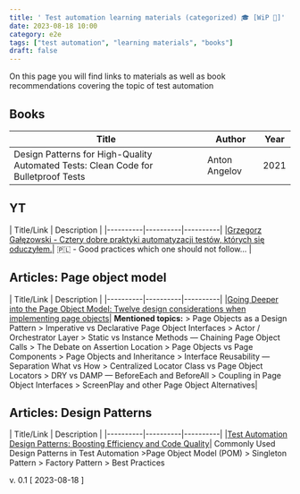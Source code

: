 ```yaml
---
title: ' Test automation learning materials (categorized) 🎓 [WiP 🚧]'
date: 2023-08-18 10:00
category: e2e
tags: ["test automation", "learning materials", "books"]
draft: false
---
```


On this page you will find links to materials as well as book recommendations covering the topic of test automation 



## Books

| Title | Author | Year |
|----------|----------|----------|
|Design Patterns for High-Quality Automated Tests: Clean Code for Bulletproof Tests|Anton Angelov|2021|


## YT
| Title/Link | Description |
|----------|----------|----------|
|[Grzegorz Gałęzowski - Cztery dobre praktyki automatyzacji testów, których się oduczyłem.](https://www.youtube.com/watch?v=smJGYxKJGKs)| 🇵🇱 - Good practices which one should not follow... |


## Articles: Page object model

| Title/Link | Description |
|----------|----------|----------|
|[Going Deeper into the Page Object Model: Twelve design considerations when implementing page objects](https://medium.com/@blakenorrish/going-deeper-into-the-page-object-model-4aee634d9c98)| **Mentioned topics:** > Page Objects as a Design Pattern > Imperative vs Declarative Page Object Interfaces > Actor / Orchestrator Layer > Static vs Instance Methods — Chaining Page Object Calls > The Debate on Assertion Location > Page Objects vs Page Components > Page Objects and Inheritance > Interface Reusability — Separation What vs How > Centralized Locator Class vs Page Object Locators > DRY vs DAMP — BeforeEach and BeforeAll > Coupling in Page Object Interfaces > ScreenPlay and other Page Object Alternatives|

## Articles: Design Patterns

| Title/Link | Description |
|----------|----------|----------|
|[Test Automation Design Patterns: Boosting Efficiency and Code Quality](https://medium.com/@dees3g/test-automation-design-patters-boosting-efficiency-and-code-quality-f2e036cd953e)| Commonly Used Design Patterns in Test Automation >Page Object Model (POM) > Singleton Pattern > Factory Pattern > Best Practices







v. 0.1 [ 2023-08-18 ]